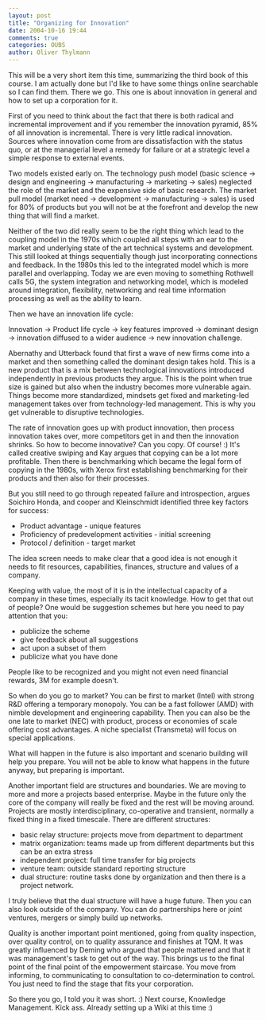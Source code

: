 ```yaml
---
layout: post
title: "Organizing for Innovation"
date: 2004-10-16 19:44
comments: true
categories: OUBS
author: Oliver Thylmann
---
```



This will be a very short item this time, summarizing the third book of this course. I am actually done but I'd like to have some things online searchable so I can find them. There we go. This one is about innovation in general and how to set up a corporation for it.





First of you need to think about the fact that there is both radical and incremental improvement and if you remember the innovation pyramid, 85% of all innovation is incremental. There is very little radical innovation. Sources where innovation come from are dissatisfaction with the status quo, or at the managerial level a remedy for failure or at a strategic level a simple response to external events. 

Two models existed early on. The technology push model (basic science -&gt; design and engineering -&gt; manufacturing -&gt; marketing -&gt; sales) neglected the role of the market and the expensive side of basic research. The market pull model (market need -&gt; development -&gt; manufacturing -&gt; sales) is used for 80% of products but you will not be at the forefront and develop the new thing that will find a market.

Neither of the two did really seem to be the right thing which lead to the coupling model in the 1970s which coupled all steps with an ear to the market and underlying state of the art technical systems and development. This still looked at things sequentially though just incorporating connections and feedback. In the 1980s this led to the integrated model which is more parallel and overlapping. Today we are even moving to something Rothwell calls 5G, the system integration and networking model, which is modeled around integration, flexibility, networking and real time information processing as well as the ability to learn.

Then we have an innovation life cycle:

Innovation -&gt; Product life cycle -&gt; key features improved -&gt; dominant design -&gt; innovation diffused to a wider audience -&gt; new innovation challenge.

Abernathy and Utterback found that first a wave of new firms come into a market and then something called the dominant design takes hold. This is a new product that is a mix between technological innovations introduced independently in previous products they argue. This is the point when true size is gained but also when the industry becomes more vulnerable again. Things become more standardized, mindsets get fixed and marketing-led management takes over from technology-led management. This is why you get vulnerable to disruptive technologies.

The rate of innovation goes up with product innovation, then process innovation takes over, more competitors get in and then the innovation shrinks. So how to become innovative? Can you copy. Of course! :) It's called creative swiping and Kay argues that copying can be a lot more profitable. Then there is benchmarking which became the legal form of copying in the 1980s, with Xerox first establishing benchmarking for their products and then also for their processes. 

But you still need to go through repeated failure and introspection, argues Soichiro Honda, and cooper and Kleinschmidt identified three key factors for success:
- Product advantage - unique features
- Proficiency of predevelopment activities - initial screening
- Protocol / definition - target market

The idea screen needs to make clear that a good idea is not enough it needs to fit resources, capabilities, finances, structure and values of a company. 

Keeping with value, the most of it is in the intellectual capacity of a company in these times, especially its tacit knowledge. How to get that out of people? One would be suggestion schemes but here you need to pay attention that you:
- publicize the scheme
- give feedback about all suggestions
- act upon a subset of them
- publicize what you have done

People like to be recognized and you might not even need financial rewards, 3M for example doesn't. 

So when do you go to market? You can be first to market (Intel) with strong R&amp;D offering a temporary monopoly. You can be a fast follower (AMD) with nimble development and engineering capability. Then you can also be the one late to market (NEC) with product, process or economies of scale offering cost advantages. A niche specialist (Transmeta) will focus on special applications.

What will happen in the future is also important and scenario building will help you prepare. You will not be able to know what happens in the future anyway, but preparing is important. 

Another important field are structures and boundaries. We are moving to more and more a projects based enterprise. Maybe in the future only the core of the company will really be fixed and the rest will be moving around. Projects are mostly interdisciplinary, co-operative and transient, normally a fixed thing in a fixed timescale. There are different structures:
- basic relay structure: projects move from department to department
- matrix organization: teams made up from different departments but this can be an extra stress
- independent project: full time transfer for big projects
- venture team: outside standard reporting structure
- dual structure: routine tasks done by organization and then there is a project network.

I truly believe that the dual structure will have a huge future. Then you can also look outside of the company. You can do partnerships here or joint ventures, mergers or simply build up networks.

Quality is another important point mentioned, going from quality inspection, over quality control, on to quality assurance and finishes at TQM. It was greatly influenced by Deming who argued that people mattered and that it was management's task to get out of the way. This brings us to the final point of the final point of the empowerment staircase. You move from informing, to communicating to consultation to co-determination to control. You just need to find the stage that fits your corporation.

So there you go, I told you it was short. :) Next course, Knowledge Management. Kick ass. Already setting up a Wiki at this time :)



